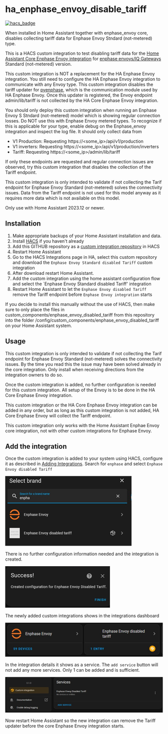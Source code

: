 # ha_enphase_envoy_disable_tariff

[![hacs_badge](https://img.shields.io/badge/HACS-Custom-41BDF5.svg?style=for-the-badge)](https://github.com/hacs/integration#readme)

When installed in Home Assistant together with enphase_envoy core, disables collecting tariff data for Enphase Envoy Stndard (not-metered) type.

This is a HACS custom integration to test disabling tariff data for the [Home Assistant Core Enphase Envoy integration](https://www.home-assistant.io/integrations/enphase_envoy) for [enphase envoys/IQ Gateways](https://enphase.com/en-us/products-and-services/envoy-and-combiner) Standard (not-metered) version.

This custom integration is NOT a replacement for the HA Enphase Envoy integration. You still need to configure the HA Enphase Envoy integration to communicate with any Envoy type. This custom integration disables the tariff updater for [pyenphase](https://github.com/pyenphase/pyenphase), which is the communication module used by HA Enphase Envoy. Once this updater is registered, the Envoy endpoint admin/lib/tariff is not collected by the HA Core Enphase Envoy integration.

You should only deploy this custom integration when running an Enphase Envoy S Stndard (not-metered) model which is showing regular connection losses. Do NOT use this with Enphase Envoy metered types. To recognize if this is applicable for your type, enable debug on the Enphase_envoy integration and inspect the log file. It should only collect data from

- V1 Production: Requesting https://<some_ip>/api/v1/production
- V1 inverters: Requesting https://<some_ip>/api/v1/production/inverters
- Tariff: Requesting https://<some_ip>/admin/lib/tariff

If only these endpoints are requested and regular connection issues are observed, try this custom integration that disables the collection of the Tariff endpoint.

This custom integration is only intended to validate if not collecting the Tarif endpoint for Enphase Envoy Standard (not-metered) solves the connectivity issues. Data from the Tariff endpoint is not used for this model anyway as it requires more data which is not available on this model.

Only use with Home Assistant 2023.12 or newer.

## Installation

1. Make appropriate backups of your Home Assistant installation and data.
2. Install [HACS](https://hacs.xyz/) if you haven't already
3. Add this GITHUB repository as a [custom integration repository](https://hacs.xyz/docs/faq/custom_repositories) in HACS
4. Restart Home Assistant
5. Go to the HACS Integrations page in HA, select this custom repository and download the `Enphase Envoy Standard disabled Tariff` custom integration
6. After download restart Home Assistant.
7. Add the custom integration using the home assistant configuration flow and select the `Enphase Envoy Standard disabled Tariff' integration
8. Restart Home Assistant to let the `Enphase Envoy disabled Tariff` remove the Tariff endpoint before `Enphase Envoy integration` starts

If you decide to install this manually without the use of HACS, then make sure to only place the files in custom_components/enphase_envoy_disabled_tariff from this repository into the folder /config/custom_components/enphase_envoy_disabled_tariff on your Home Assistant system.

## Usage

This custom integration is only intended to validate if not collecting the Tarif endpoint for Enphase Envoy Standard (not-metered) solves the connectivity issues. By the time you read this the issue may have been solved already in the core integration. Only install when receiving directions from the integration owners to do so.

Once the custom integration is added, no further configuration is needed for this custom integration. All setup of the Envoy is to be done in the HA Core Enphase Envoy integration.

This custom integration or the HA Core Enphase Envoy integration can be added in any order, but as long as this custom integration is not added, HA Core Enphase Envoy will collect the Tariff endpoint.

This custom integration only works with the Home Assistant Enphae Envoy core integration, not with other custom integrations for Enphase Envoy.

## Add the integration

Once the custom integration is added to your system using HACS, configure it as described in [Adding Integrations](https://www.home-assistant.io/getting-started/integration/). Search for `enphase` and select `Enphase Envoy disabled Tariff`

![picture of Search for Enphase integrations](docs/Add_Enphase_disabled_tariff_Integration.PNG "Search for Enphase integrations")


There is no further configuration information needed and the integration is created.

![picture of Custom integration configured](docs/Add_Enphase_disabled_tariff_done.PNG "Custom integration configured")

The newly added custom integrations shows in the integrations dashboard

![picture of configured custom integration in integrations dashboard](docs/Added_Enphase_disabled_tariff.PNG "configured custom integration in integrations dashboard")

In the integration details it shows as a service. The `add service` button will not add any more services. Only 1 can be added and is sufficient.

![picture of Integration details](docs/Added_Enphase_disabled_tariff_Service.PNG "Integration details")


Now restart Home Assistant so the new integration can remove the Tariff updater before the core Enphase Envoy integration starts.

